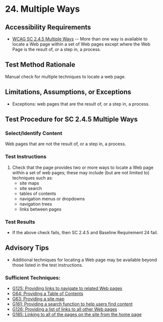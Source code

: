 # 24. Multiple Ways
## Accessibility Requirements
* [WCAG SC 2.4.5 Multiple Ways](http://www.w3.org/TR/UNDERSTANDING-WCAG20/navigation-mechanisms-mult-loc.html) -- More than one way is available to locate a Web page within a set of Web pages except where the Web Page is the result of, or a step in, a process.

## Test Method Rationale
Manual check for multiple techniques to locate a web page.

## Limitations, Assumptions, or Exceptions
* Exceptions: web pages that are the result of, or a step in, a process.

## Test Procedure for SC 2.4.5 Multiple Ways
### Select/Identify Content
Web pages that are not the result of, or a step in, a process.

### Test Instructions
1. Check that the page provides two or more ways to locate a Web page within a set of web pages; these may include (but are not limited to) techniques such as:
   * site maps
   * site search
   * tables of contents
   * navigation menus or dropdowns
   * navigation trees
   * links between pages

### Test Results
* If the above check fails, then SC 2.4.5 and Baseline Requirement 24 fail.

## Advisory Tips
* Additional techniques for locating a Web page may be available beyond those listed in the test instructions.

### Sufficient Techniques:
* [G125: Providing links to navigate to related Web pages](https://www.w3.org/TR/WCAG20-TECHS/G125.html)
* [G64: Providing a Table of Contents](https://www.w3.org/TR/WCAG20-TECHS/G64.html)
* [G63: Providing a site map](https://www.w3.org/TR/WCAG20-TECHS/G63.html)
* [G161: Providing a search function to help users find content](https://www.w3.org/TR/WCAG20-TECHS/G161.html)
* [G126: Providing a list of links to all other Web pages](https://www.w3.org/TR/WCAG20-TECHS/G126.html)
* [G185: Linking to all of the pages on the site from the home page](https://www.w3.org/TR/WCAG20-TECHS/G185.html)
